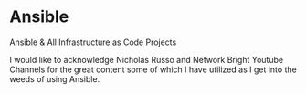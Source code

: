 # Ansible
Ansible &amp; All Infrastructure as Code Projects


I would like to acknowledge Nicholas Russo and Network Bright Youtube Channels for the great content some of which I have utilized as I get into the weeds of using Ansible.

